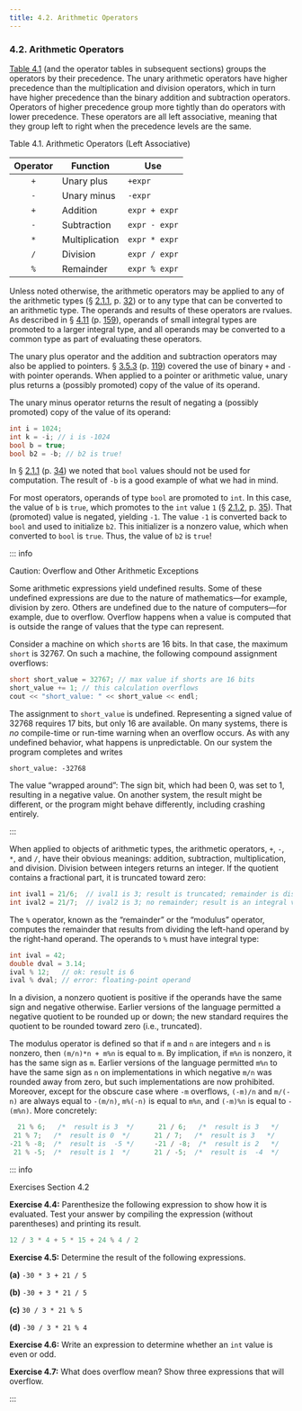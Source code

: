```yaml
---
title: 4.2. Arithmetic Operators
---
```


<h3 id="filepos1028232">4.2. Arithmetic Operators</h3>
<p><a href="040-4.2._arithmetic_operators.html#filepos1028961">Table 4.1</a> (and the operator tables in subsequent sections) groups the operators by their precedence. The unary arithmetic operators have higher precedence than the multiplication and division operators, which in turn have higher precedence than the binary addition and subtraction operators. Operators of higher precedence group more tightly than do operators with lower precedence. These operators are all left associative, meaning that they group left to right when the precedence levels are the same.</p>
<p><a id="filepos1028961"></a>Table 4.1. Arithmetic Operators (Left Associative)</p>

| Operator | Function       | Use           |
|:--------:|----------------|---------------|
|   `+`    | Unary plus     | `+expr`       |
|   `-`    | Unary minus    | `-expr`       |
|   `+`    | Addition       | `expr + expr` |
|   `-`    | Subtraction    | `expr - expr` |
|   `*`    | Multiplication | `expr * expr` |
|   `/`    | Division       | `expr / expr` |
|   `%`    | Remainder      | `expr % expr` |

<p>Unless noted otherwise, the arithmetic operators may be applied to any of the arithmetic types (§ <a href="021-2.1._primitive_builtin_types.html#filepos288881">2.1.1</a>, p. <a href="021-2.1._primitive_builtin_types.html#filepos288881">32</a>) or to any type that can be converted to an arithmetic type. The operands and results of these operators are rvalues. As described in § <a href="049-4.11._type_conversions.html#filepos1157818">4.11</a> (p. <a href="049-4.11._type_conversions.html#filepos1157818">159</a>), operands of small integral types are promoted to a larger integral type, and all operands may be converted to a common type as part of evaluating these operators.</p>
<p>The unary plus operator and the addition and subtraction operators may also be applied to pointers. § <a href="034-3.5._arrays.html#filepos881970">3.5.3</a> (p. <a href="034-3.5._arrays.html#filepos881970">119</a>) covered the use of binary <code>+</code> and <code>-</code> with <a id="filepos1030127"></a>pointer operands. When applied to a pointer or arithmetic value, unary plus returns a (possibly promoted) copy of the value of its operand.</p>
<p>The unary minus operator returns the result of negating a (possibly promoted) copy of the value of its operand:</p>

```c++
int i = 1024;
int k = -i; // i is -1024
bool b = true;
bool b2 = -b; // b2 is true!
```

<p>In § <a href="021-2.1._primitive_builtin_types.html#filepos288881">2.1.1</a> (p. <a href="021-2.1._primitive_builtin_types.html#filepos288881">34</a>) we noted that <code>bool</code> values should not be used for computation. The result of <code>-b</code> is a good example of what we had in mind.</p>
<p>For most operators, operands of type <code>bool</code> are promoted to <code>int</code>. In this case, the value of <code>b</code> is <code>true</code>, which promotes to the <code>int</code> value <code>1</code> (§ <a href="021-2.1._primitive_builtin_types.html#filepos304094">2.1.2</a>, p. <a href="021-2.1._primitive_builtin_types.html#filepos304094">35</a>). That (promoted) value is negated, yielding <code>-1</code>. The value <code>-1</code> is converted back to <code>bool</code> and used to initialize <code>b2</code>. This initializer is a nonzero value, which when converted to <code>bool</code> is <code>true</code>. Thus, the value of <code>b2</code> is <code>true</code>!</p>

::: info
<p>Caution: Overflow and Other Arithmetic Exceptions</p>
<p>Some arithmetic expressions yield undefined results. Some of these undefined expressions are due to the nature of mathematics—for example, division by zero. Others are undefined due to the nature of computers—for example, due to overflow. Overflow happens when a value is computed that is outside the range of values that the type can represent.</p>
<p>Consider a machine on which <code>short</code>s are 16 bits. In that case, the maximum <code>short</code> is 32767. On such a machine, the following compound assignment overflows:</p>

```c++
short short_value = 32767; // max value if shorts are 16 bits
short_value += 1; // this calculation overflows
cout << "short_value: " << short_value << endl;
```

<p>The assignment to <code>short_value</code> is undefined. Representing a signed value of 32768 requires 17 bits, but only 16 are available. On many systems, there is <em>no</em> compile-time or run-time warning when an overflow occurs. As with any undefined behavior, what happens is unpredictable. On our system the program completes and writes</p>

```
short_value: -32768
```

<p>The value “wrapped around”: The sign bit, which had been 0, was set to 1, resulting in a negative value. On another system, the result might be different, or the program might behave differently, including crashing entirely.</p>
:::

<p>When applied to objects of arithmetic types, the arithmetic operators, <code>+</code>, <code>-</code>, <code>*</code>, and <code>/</code>, have their obvious meanings: addition, subtraction, multiplication, and division. Division between integers returns an integer. If the quotient contains a fractional part, it is truncated toward zero:</p>

```c++
int ival1 = 21/6;  // ival1 is 3; result is truncated; remainder is discarded
int ival2 = 21/7;  // ival2 is 3; no remainder; result is an integral value
```

<p><a id="filepos1037329"></a>The <code>%</code> operator, known as the “remainder” or the “modulus” operator, computes the remainder that results from dividing the left-hand operand by the right-hand operand. The operands to <code>%</code> must have integral type:</p>

```c++
int ival = 42;
double dval = 3.14;
ival % 12;   // ok: result is 6
ival % dval; // error: floating-point operand
```

<p>In a division, a nonzero quotient is positive if the operands have the same sign and negative otherwise. Earlier versions of the language permitted a negative quotient to be rounded up or down; the new standard requires the quotient to be rounded toward zero (i.e., truncated).</p>
<a id="filepos1038636"></a><Badge type="tip" text="C++11" />
<p>The modulus operator is defined so that if <code>m</code> and <code>n</code> are integers and <code>n</code> is nonzero, then <code>(m/n)*n + m%n</code> is equal to <code>m</code>. By implication, if <code>m%n</code> is nonzero, it has the same sign as <code>m</code>. Earlier versions of the language permitted <code>m%n</code> to have the same sign as <code>n</code> on implementations in which negative <code>m/n</code> was rounded away from zero, but such implementations are now prohibited. Moreover, except for the obscure case where <code>-m</code> overflows, <code>(-m)/n</code> and <code>m/(-n)</code> are always equal to <code>-(m/n)</code>, <code>m%(-n)</code> is equal to <code>m%n</code>, and <code>(-m)%n</code> is equal to <code>-(m%n)</code>. More concretely:</p>

```c++
  21 % 6;   /*  result is 3  */      21 / 6;   /*  result is 3   */
 21 % 7;   /*  result is 0  */      21 / 7;   /*  result is 3   */
-21 % -8;  /*  result is  -5 */     -21 / -8;  /*  result is 2   */
 21 % -5;  /*  result is 1  */      21 / -5;  /*  result is  -4  */
```

::: info
<p>Exercises Section 4.2</p>
<p><strong>Exercise 4.4:</strong> Parenthesize the following expression to show how it is evaluated. Test your answer by compiling the expression (without parentheses) and printing its result.</p>

```c++
12 / 3 * 4 + 5 * 15 + 24 % 4 / 2
```

<p><strong>Exercise 4.5:</strong> Determine the result of the following expressions.</p>
<p><strong>(a)</strong>
<code>-30 * 3 + 21 / 5</code></p>
<p><strong>(b)</strong>
<code>-30 + 3 * 21 / 5</code></p>
<p><strong>(c)</strong>
<code>30 / 3 * 21 % 5</code></p>
<p><strong>(d)</strong>
<code>-30 / 3 * 21 % 4</code></p>
<p><strong>Exercise 4.6:</strong> Write an expression to determine whether an <code>int</code> value is even or odd.</p>
<p><strong>Exercise 4.7:</strong> What does overflow mean? Show three expressions that will overflow.</p>
:::
